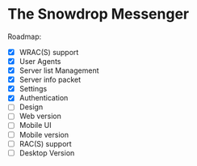 # The Snowdrop Messenger
Roadmap:

- [x] WRAC(S) support
- [x] User Agents
- [x] Server list Management
- [x] Server info packet
- [x] Settings
- [x] Authentication
- [ ] Design
- [ ] Web version
- [ ] Mobile UI
- [ ] Mobile version
- [ ] RAC(S) support
- [ ] Desktop Version
